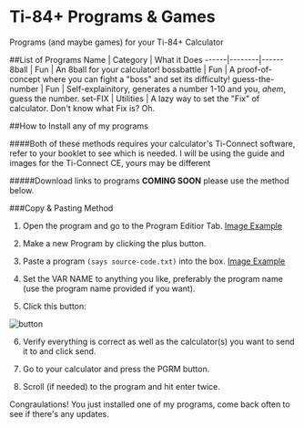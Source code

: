 # Ti-84+ Programs & Games
Programs (and maybe games) for your Ti-84+ Calculator

##List of Programs
Name | Category | What it Does
------|--------|------
8ball | Fun | An 8ball for your calculator! 
bossbattle | Fun | A proof-of-concept where you can fight a "boss" and set its difficulty!
guess-the-number | Fun | Self-explainitory, generates a number 1-10 and you, *ahem*, guess the number.
set-FIX | Utilities | A lazy way to set the "Fix" of calculator. Don't know what Fix is? Oh.

##How to Install any of my programs

####Both of these methods requires your calculator's Ti-Connect software, refer to your booklet to see which is needed. I will be using the guide and images for the Ti-Connect CE, yours may be different

#####Download links to programs **COMING SOON** please use the method below.

###Copy & Pasting Method

1) Open the program and go to the Program Editior Tab. [Image Example](https://t.gyazo.com/teams/chew/0da2864f17bbe826fc47502012a6f101.png)

2) Make a new Program by clicking the plus button.

3) Paste a program `(says source-code.txt)` into the box. [Image Example](https://t.gyazo.com/teams/chew/bb4b0008abcc8ccedd606e31cb20e4f3.png)

4) Set the VAR NAME to anything you like, preferably the program name (use the program name provided if you want).

5) Click this button: 

![button](https://t.gyazo.com/teams/chew/74f7033a3674f5b8116dfd5b0eeef4b3.png)

6) Verify everything is correct as well as the calculator(s) you want to send it to and click send. 

7) Go to your calculator and press the PGRM button.

8) Scroll (if needed) to the program and hit enter twice.

Congraulations! You just installed one of my programs, come back often to see if there's any updates.
